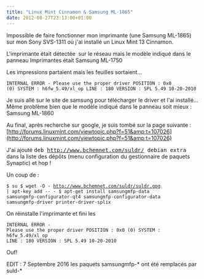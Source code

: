```yaml
---
title: "Linux Mint Cinnamon & Samsung ML-1865"
date: 2012-08-27T23:13:00+01:00
---
```

Impossible de faire fonctionner mon imprimante (une Samsung ML-1865) sur mon Sony SVS-1311 où j'ai installé un Linux Mint 13 Cinnamon.

L'imprimante était détectée&nbsp; sur le réseau mais le modèle indiqué dans le panneau Imprimantes était Samsung ML-1750 

Les impressions partaient mais les feuilles sortaient... <code><pre>INTERNAL ERROR - Please use the proper driver
POSITION : 0x0 (0)
SYSTEM : h6fw_5.49/xl_op
LINE : 180
VERSION : SPL 5.49 10-20-2010 
</pre></code> Je suis allé sur le site de samsung pour télécharger le driver et l'ai installé... Même problème bien que le modèle indiqué dans le panneau soit mieux : Samsung ML-1860

Au final, après recherche sur google, je suis tombé sur la page suivante : [http://forums.linuxmint.com/viewtopic.php?f=51&amp;t=107026](http://forums.linuxmint.com/viewtopic.php?f=51&amp;t=107026)

J'ai ajouté  <tt>deb <a class="postlink" href="http://www.bchemnet.com/suldr/">http://www.bchemnet.com/suldr/</a> debian extra</tt> dans la liste des dépôts (menu configuration du gestionnaire de paquets Synaptic) et hop !

Un coup de :

<code><pre>$ su
$ wget -O - http://www.bchemnet.com/suldr/suldr.gpg | apt-key add -- - 
$ apt-get install samsungmfp-data samsungmfp-configurator-qt4 
  samsungmfp-configurator-data samsungmfp-driver 
  printer-driver-splix
</pre></code> 

On réinstalle l'imprimante et fini les  <code><pre>INTERNAL ERROR - Please use the proper driver
POSITION : 0x0 (0)
SYSTEM : h6fw_5.49/xl_op
LINE : 180
VERSION : SPL 5.49 10-20-2010 
</pre></code>  Ouf!


EDIT : 7 Septembre 2016 les paquets samsungmfp-* ont été remplacés par suld-*
